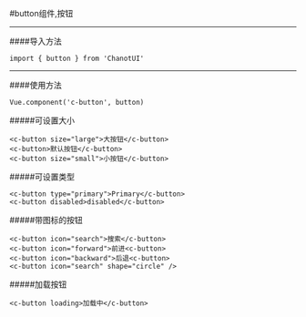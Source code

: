 #button组件,按钮

--------------

####导入方法

    import { button } from 'ChanotUI'

--------------

####使用方法

    Vue.component('c-button', button)

#####可设置大小

    <c-button size="large">大按钮</c-button>
    <c-button>默认按钮</c-button>
    <c-button size="small">小按钮</c-button>

#####可设置类型

    <c-button type="primary">Primary</c-button>
    <c-button disabled>disabled</c-button>

#####带图标的按钮

    <c-button icon="search">搜索</c-button>
    <c-button icon="forward">前进<c-button>
    <c-button icon="backward">后退<c-button>
    <c-button icon="search" shape="circle" />

#####加载按钮

    <c-button loading>加载中</c-button>

